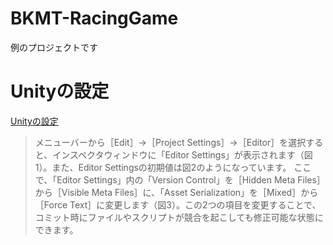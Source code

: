 # BKMT-RacingGame
例のプロジェクトです

# Unityの設定
[Unityの設定](https://thinkit.co.jp/story/2015/09/02/6362)
> メニューバーから［Edit］→［Project Settings］→［Editor］を選択すると、インスペクタウィンドウに「Editor Settings」が表示されます（図1）。また、Editor Settingsの初期値は図2のようになっています。
> ここで、「Editor Settings」内の「Version Control」を［Hidden Meta Files］から［Visible Meta Files］に、「Asset Serialization」を［Mixed］から［Force Text］に変更します（図3）。この2つの項目を変更することで、コミット時にファイルやスクリプトが競合を起こしても修正可能な状態にできます。

